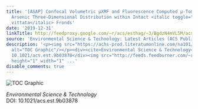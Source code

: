 ```yaml
---
title: '[ASAP] Confocal Volumetric µXRF and Fluorescence Computed µ-Tomography Reveals
  Arsenic Three-Dimensional Distribution within Intact <italic toggle="yes">Pteris
  vittata</italic> Fronds'
date: '2019-12-31'
linkTitle: http://feedproxy.google.com/~r/acs/esthag/~3/BgdzN4mVL5M/acs.est.9b03878
source: 'Environmental Science & Technology: Latest Articles (ACS Publications)'
description: '<p><img src="https://achs-prod.literatumonline.com/na101/home/literatum/publisher/achs/journals/content/esthag/0/esthag.ahead-of-print/acs.est.9b03878/20191231/images/medium/es9b03878_0011.gif"
  alt="TOC Graphic"/></p><div><cite>Environmental Science & Technology</cite></div><div>DOI:
  10.1021/acs.est.9b03878</div><img src="http://feeds.feedburner.com/~r/acs/esthag/~4/BgdzN4mVL5M"
  height="1" width="1" ...'
disable_comments: true
---
```

<p><img src="https://achs-prod.literatumonline.com/na101/home/literatum/publisher/achs/journals/content/esthag/0/esthag.ahead-of-print/acs.est.9b03878/20191231/images/medium/es9b03878_0011.gif" alt="TOC Graphic"/></p><div><cite>Environmental Science & Technology</cite></div><div>DOI: 10.1021/acs.est.9b03878</div><img src="http://feeds.feedburner.com/~r/acs/esthag/~4/BgdzN4mVL5M" height="1" width="1" ...